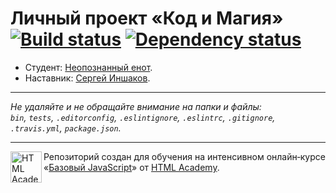# Личный проект «Код и Магия» [![Build status][travis-image]][travis-url] [![Dependency status][dependency-image]][dependency-url]

* Студент: [Неопознанный енот](https://htmlacademy.ru/profile/id794407).
* Наставник: [Сергей Иншаков](https://htmlacademy.ru/profile/id59949).

---

_Не удаляйте и не обращайте внимание на папки и файлы:_<br>
_`bin`, `tests`, `.editorconfig`, `.eslintignore`, `.eslintrc`, `.gitignore`, `.travis.yml`, `package.json`._

---

<a href="https://htmlacademy.ru/intensive/javascript"><img align="left" width="50" height="50" title="HTML Academy" src="https://up.htmlacademy.ru/static/img/intensive/javascript/logo-for-github.svg"></a>

Репозиторий создан для обучения на интенсивном онлайн‑курсе «[Базовый JavaScript](https://htmlacademy.ru/intensive/javascript)» от [HTML Academy](https://htmlacademy.ru).

[travis-image]: https://travis-ci.org/htmlacademy-javascript/59949-code-and-magick.svg?branch=master
[travis-url]: https://travis-ci.org/htmlacademy-javascript/59949-code-and-magick
[dependency-image]: https://david-dm.org/htmlacademy-javascript/59949-code-and-magick.svg?style=flat-square
[dependency-url]: https://david-dm.org/htmlacademy-javascript/59949-code-and-magick
